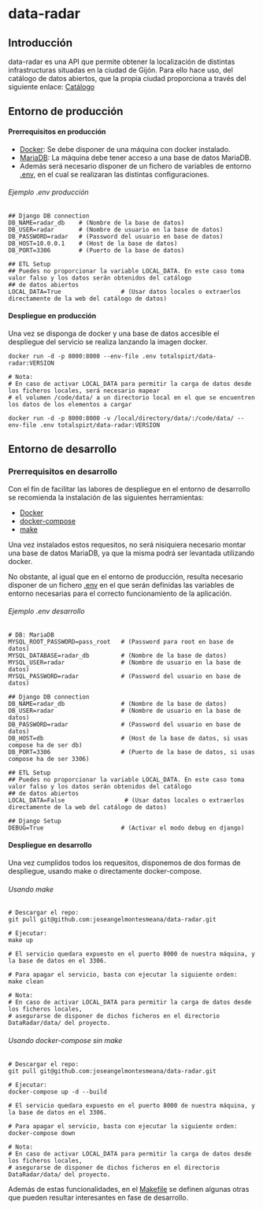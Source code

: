# data-radar


## Introducción
data-radar es una API que permite obtener la localización de distintas infrastructuras situadas en la ciudad de Gijón.
Para ello hace uso, del catálogo de datos abiertos, que la propia ciudad proporciona a través del siguiente enlace:
[Catálogo](https://transparencia.gijon.es/page/1808-catalogo-de-datos)


## Entorno de producción

#### Prerrequisitos en  producción
- [Docker](https://www.docker.com/products/docker-desktop): Se debe disponer de una máquina con docker instalado.
- [MariaDB](https://go.mariadb.com/download-mariadb-server-community.html): La máquina debe tener acceso a una base de 
datos MariaDB.
- Además será necesario disponer de un fichero de variables de entorno [.env](https://github.com/joseangelmontesmeana/data-radar/blob/master/.example.production.env),
 en el cual se realizaran las distintas configuraciones.

###### Ejemplo .env producción
```
## Django DB connection
DB_NAME=radar_db    # (Nombre de la base de datos)
DB_USER=radar       # (Nombre de usuario en la base de datos)
DB_PASSWORD=radar   # (Password del usuario en base de datos)
DB_HOST=10.0.0.1    # (Host de la base de datos)
DB_PORT=3306        # (Puerto de la base de datos)

## ETL Setup
## Puedes no proporcionar la variable LOCAL_DATA. En este caso toma valor falso y los datos serán obtenidos del catálogo
## de datos abiertos
LOCAL_DATA=True                 # (Usar datos locales o extraerlos directamente de la web del catálogo de datos)
```

#### Despliegue en producción

Una vez se disponga de docker y una base de datos accesible el despliegue del servicio se realiza lanzando la imagen docker.
```
docker run -d -p 8000:8000 --env-file .env totalspizt/data-radar:VERSION

# Nota: 
# En caso de activar LOCAL_DATA para permitir la carga de datos desde los ficheros locales, será necesario mapear
# el volumen /code/data/ a un directorio local en el que se encuentren los datos de los elementos a cargar

docker run -d -p 8000:8000 -v /local/directory/data/:/code/data/ --env-file .env totalspizt/data-radar:VERSION
```
## Entorno de desarrollo

### Prerrequisitos en desarrollo

Con el fin de facilitar las labores de despliegue en el entorno de desarrollo se recomienda la instalación de las
siguientes herramientas:
 
- [Docker](https://www.docker.com/products/docker-desktop)
- [docker-compose](https://docs.docker.com/compose/)
- [make](https://pypi.org/project/make/)

Una vez instalados estos requesitos, no será nisiquiera necesario montar una base de datos MariaDB, ya que la misma
podrá ser levantada utilizando docker.

No obstante, al igual que en el entorno de producción, resulta necesario disponer de un fichero [.env](https://github.com/joseangelmontesmeana/data-radar/blob/master/.example.development.env)
en el que serán definidas las variables de entorno necesarias para el correcto funcionamiento de la aplicación.

###### Ejemplo .env desarrollo
```
# DB: MariaDB
MYSQL_ROOT_PASSWORD=pass_root   # (Password para root en base de datos)
MYSQL_DATABASE=radar_db         # (Nombre de la base de datos)
MYSQL_USER=radar                # (Nombre de usuario en la base de datos)
MYSQL_PASSWORD=radar            # (Password del usuario en base de datos)

## Django DB connection
DB_NAME=radar_db                # (Nombre de la base de datos)
DB_USER=radar                   # (Nombre de usuario en la base de datos)
DB_PASSWORD=radar               # (Password del usuario en base de datos)
DB_HOST=db                      # (Host de la base de datos, si usas compose ha de ser db)
DB_PORT=3306                    # (Puerto de la base de datos, si usas compose ha de ser 3306)

## ETL Setup
## Puedes no proporcionar la variable LOCAL_DATA. En este caso toma valor falso y los datos serán obtenidos del catálogo
## de datos abiertos
LOCAL_DATA=False                 # (Usar datos locales o extraerlos directamente de la web del catálogo de datos)

## Django Setup
DEBUG=True                      # (Activar el modo debug en django)
```

#### Despliegue en desarrollo

Una vez cumplidos todos los requesitos, disponemos de dos formas de despliegue, usando make o directamente docker-compose.
###### Usando make
```
# Descargar el repo:
git pull git@github.com:joseangelmontesmeana/data-radar.git 

# Ejecutar:
make up 

# El servicio quedara expuesto en el puerto 8000 de nuestra máquina, y la base de datos en el 3306.

# Para apagar el servicio, basta con ejecutar la siguiente orden:
make clean

# Nota: 
# En caso de activar LOCAL_DATA para permitir la carga de datos desde los ficheros locales,
# asegurarse de disponer de dichos ficheros en el directorio DataRadar/data/ del proyecto.
```

###### Usando docker-compose sin make
```
# Descargar el repo:
git pull git@github.com:joseangelmontesmeana/data-radar.git 

# Ejecutar:
docker-compose up -d --build

# El servicio quedara expuesto en el puerto 8000 de nuestra máquina, y la base de datos en el 3306.

# Para apagar el servicio, basta con ejecutar la siguiente orden:
docker-compose down

# Nota: 
# En caso de activar LOCAL_DATA para permitir la carga de datos desde los ficheros locales,
# asegurarse de disponer de dichos ficheros en el directorio DataRadar/data/ del proyecto.
```

Además de estas funcionalidades, en el [Makefile](https://github.com/joseangelmontesmeana/data-radar/blob/master/Makefile)
se definen algunas otras que pueden resultar interesantes en fase de desarrollo.

